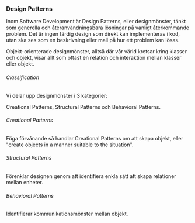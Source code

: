 ### Design Patterns

Inom Software Development är Design Patterns, eller designmönster, tänkt som generella och återanvändningsbara lösningar på vanligt återkommande problem. Det är ingen färdig design som direkt kan implementeras i kod, utan ska ses som en beskrivning eller mall på hur ett problem kan lösas. 

Objekt-orienterade designmönster, alltså där vår värld kretsar kring klasser och objekt, visar allt som oftast en relation och interaktion mellan klasser eller objekt. 

###### Classification

Vi delar upp designmönster i 3 kategorier:

Creational Patterns, Structural Patterns och Behavioral Patterns.

###### Creational Patterns

Föga förvånande så handlar Creational Patterns om att skapa objekt, eller "create objects in a manner suitable to the situation".

###### Structural Patterns

Förenklar designen genom att identifiera enkla sätt att skapa relationer mellan enheter.

###### Behavioral Patterns

Identifierar kommunikationsmönster mellan objekt.



